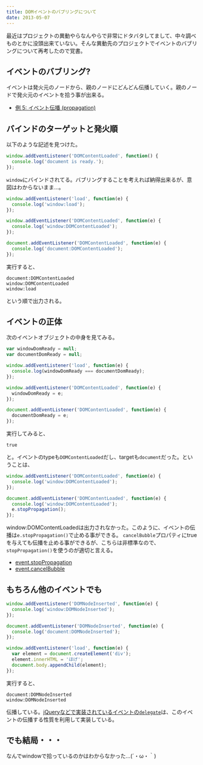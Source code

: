 ```yaml
---
title: DOMイベントのバブリングについて
date: 2013-05-07
---
```


最近はプロジェクトの異動やらなんやらで非常にドタバタしてまして、中々調べものとかに没頭出来ていない。そんな異動先のプロジェクトでイベントのバブリングについて再考したので覚書。

## イベントのバブリング?

イベントは発火元のノードから、親のノードにどんどん伝播していく。親のノードで発火元のイベントを拾う事が出来る。

+ [例 5: イベント伝播 (propagation)](https://developer.mozilla.org/ja/docs/DOM/DOM_Reference/Examples#Example_5.3A_Event_Propagation)

## バインドのターゲットと発火順

以下のような記述を見つけた。

```js
window.addEventListener('DOMContentLoaded', function() {
  console.log('document is ready.');
});
```

`window`にバインドされてる。バブリングすることを考えれば納得出来るが、意図はわからないまま…。

```js
window.addEventListener('load', function(e) {
  console.log('window:load');
});

window.addEventListener('DOMContentLoaded', function(e) {
  console.log('window:DOMContentLoaded');
});

document.addEventListener('DOMContentLoaded', function(e) {
  console.log('document:DOMContentLoaded');
});
```

実行すると、

```
document:DOMContentLoaded
window:DOMContentLoaded
window:load
```

という順で出力される。

## イベントの正体

次のイベントオブジェクトの中身を見てみる。

```js
var windowDomReady = null;
var documentDomReady = null;

window.addEventListener('load', function(e) {
  console.log(windowDomReady === documentDomReady);
});

window.addEventListener('DOMContentLoaded', function(e) {
  windowDomReady = e;
});

document.addEventListener('DOMContentLoaded', function(e) {
  documentDomReady = e;
});
```

実行してみると、

```
true
```

と。イベントのtypeも`DOMContentLoaded`だし、targetも`document`だった。ということは、

```js
window.addEventListener('DOMContentLoaded', function(e) {
  console.log('window:DOMContentLoaded');
});

document.addEventListener('DOMContentLoaded', function(e) {
  console.log('window:DOMContentLoaded');
  e.stopPropagation();
});
```

window:DOMContentLoadedは出力されなかった。このように、イベントの伝播は`e.stopPropagation()`で止める事ができる。
`cancelBubble`プロパティにtrueを与えても伝播を止める事ができるが、こちらは非標準なので、`stopPropagation()`を使うのが適切と言える。

- [event.stopPropagation](https://developer.mozilla.org/ja/docs/DOM/event.stopPropagation)
- [event.cancelBubble](https://developer.mozilla.org/ja/docs/DOM/event.cancelBubble)

## もちろん他のイベントでも

```js
window.addEventListener('DOMNodeInserted', function(e) {
  console.log('window:DOMNodeInserted');
});

document.addEventListener('DOMNodeInserted', function(e) {
  console.log('document:DOMNodeInserted');
});

window.addEventListener('load', function(e) {
  var element = document.createElement('div');
  element.innerHTML = 'ほげ';
  document.body.appendChild(element);
});
```

実行すると、

```
document:DOMNodeInserted
window:DOMNodeInserted
```

伝播している。[jQueryなどで実装されているイベントの`delegate`](/posts/2012/bind-and-delegate/)は、このイベントの伝播する性質を利用して実装している。

## でも結局・・・

なんでwindowで拾っているのかはわからなかった…(´・ω・｀)
